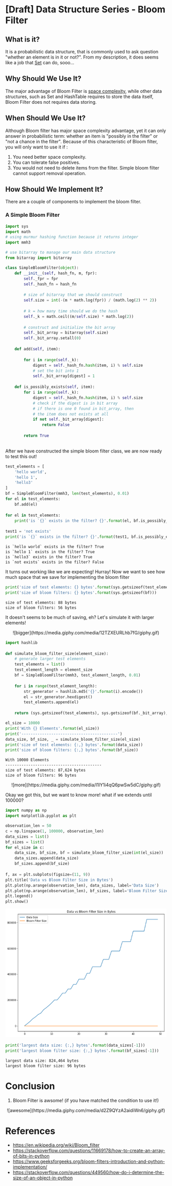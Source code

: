
# [Draft] Data Structure Series - Bloom Filter

## What is it?
It is a probabilistic data structure, that is commonly used to ask question "whether an element is in it or not?". From my description, it does seems like a job that [Set](https://brilliant.org/wiki/sets-adt/) can do, sooo...

## Why Should We Use It?
The major advantage of Bloom Filter is [space complexity](https://www.cs.northwestern.edu/academics/courses/311/html/space-complexity.html), while other data structures, such as Set and HashTable requires to store the data itself, Bloom Filter does not requires data storing. 

## When Should We Use It?
Although Bloom filter has major space complexity advantage, yet it can only answer in probabilistic term: whether an item is "possibly in the filter" or "not a chance in the filter". Because of this characteristic of Bloom filter, you will only want to use it if :
1. You need better space complexity.
2. You can tolerate false positives.
3. You would not need to delete items from the filter. Simple bloom filter cannot support removal operation.

## How Should We Implement It?
There are a couple of components to implement the bloom filter.

### A Simple Bloom Filter


```python
import sys
import math
# using murmur hashing function because it returns integer
import mmh3
```


```python
# use bitarray to manage our main data structure
from bitarray import bitarray
```


```python
class SimpleBloomFilter(object):
    def __init__(self, hash_fn, m, fpr):
        self._fpr = fpr
        self._hash_fn = hash_fn
        
        # size of bitarray that we should construct
        self.size = int(-(m * math.log(fpr)) / (math.log(2) ** 2))
        
        # k = how many time should we do the hash
        self._k = math.ceil((m/self.size) * math.log(2))
        
        # construct and initialize the bit array
        self._bit_array = bitarray(self.size)
        self._bit_array.setall(0)
        
    def add(self, item):

        for i in range(self._k):
            digest = self._hash_fn.hash(item, i) % self.size
            # set the bit into 1
            self._bit_array[digest] = 1
    
    def is_possibly_exists(self, item):
        for i in range(self._k):
            digest = self._hash_fn.hash(item, i) % self.size
            # check if the digest is in bit array
            # if there is one 0 found in bit_array, then
            # the item does not exists at all
            if not self._bit_array[digest]:
                return False
            
        return True
    
```

After we have constructed the simple bloom filter class, we are now ready to test this out!


```python
test_elements = [
    'hello world',
    'hello 1',
    'hello3'
]
bf = SimpleBloomFilter(mmh3, len(test_elements), 0.01)
for el in test_elements:
    bf.add(el)
    
for el in test_elements:
    print('is `{}` exists in the filter? {}'.format(el, bf.is_possibly_exists(el)))

test1 = 'not exists'
print('is `{}` exists in the filter? {}'.format(test1, bf.is_possibly_exists(test1)))
```

    is `hello world` exists in the filter? True
    is `hello 1` exists in the filter? True
    is `hello3` exists in the filter? True
    is `not exists` exists in the filter? False


It turns out working like we are expecting! Hurray! Now we want to see how much space that we save for implementing the bloom filter


```python
print('size of test elements: {} bytes'.format(sys.getsizeof(test_elements)))
print('size of bloom filters: {} bytes'.format(sys.getsizeof(bf)))
```

    size of test elements: 88 bytes
    size of bloom filters: 56 bytes


It doesn't seems to be much of saving, eh? Let's simulate it with larger elements!

<center>![bigger](https://media.giphy.com/media/12TZXEURLhb7fG/giphy.gif)</center>


```python
import hashlib

def simulate_bloom_filter_size(element_size):
    # generate larger test elements
    test_elements = list()
    test_element_length = element_size
    bf = SimpleBloomFilter(mmh3, test_element_length, 0.01)

    for i in range(test_element_length):
        str_generator = hashlib.md5('{}'.format(i).encode())
        el = str_generator.hexdigest()
        test_elements.append(el)
    
    return (sys.getsizeof(test_elements), sys.getsizeof(bf._bit_array), bf)
```


```python
el_size = 10000
print('With {} Elements'.format(el_size))
print('------------------------------------------')
data_size, bf_size, _ = simulate_bloom_filter_size(el_size)
print('size of test elements: {:,} bytes'.format(data_size))
print('size of bloom filters: {:,} bytes'.format(bf_size))
```

    With 10000 Elements
    ------------------------------------------
    size of test elements: 87,624 bytes
    size of bloom filters: 96 bytes


<center>
  ![more](https://media.giphy.com/media/l1IY1i4qQ6pwSw5dC/giphy.gif)
</center>

Okay we got this, but we want to know more! what if we extends until 100000?


```python
import numpy as np
import matplotlib.pyplot as plt
```


```python
observation_len = 50
c = np.linspace(1, 100000, observation_len)
data_sizes = list()
bf_sizes = list()
for el_size in c:
    data_size, bf_size, bf = simulate_bloom_filter_size(int(el_size))
    data_sizes.append(data_size)
    bf_sizes.append(bf_size)

f, ax = plt.subplots(figsize=(11, 9))
plt.title('Data vs Bloom Filter Size in Bytes')
plt.plot(np.arange(observation_len), data_sizes, label='Data Size')
plt.plot(np.arange(observation_len), bf_sizes, label='Bloom Filter Size')
plt.legend()
plt.show()
```


![png](output_14_0.png)



```python
print('largest data size: {:,} bytes'.format(data_sizes[-1]))
print('largest bloom filter size: {:,} bytes'.format(bf_sizes[-1]))
```

    largest data size: 824,464 bytes
    largest bloom filter size: 96 bytes


# Conclusion
1. Bloom Filter is awsome! (if you have matched the condition to use it!)

<center>
![awesome](https://media.giphy.com/media/d2Z9QYzA2aidiWn6/giphy.gif)
</center>

# References
- https://en.wikipedia.org/wiki/Bloom_filter
- https://stackoverflow.com/questions/11669178/how-to-create-an-array-of-bits-in-python
- https://www.geeksforgeeks.org/bloom-filters-introduction-and-python-implementation/
- https://stackoverflow.com/questions/449560/how-do-i-determine-the-size-of-an-object-in-python
